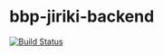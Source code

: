 # bbp-jiriki-backend

[![Build Status](https://travis-ci.com/gogotea55t/bbp-jiriki-backend.svg?branch=master)](https://travis-ci.com/gogotea55t/bbp-jiriki-backend)
